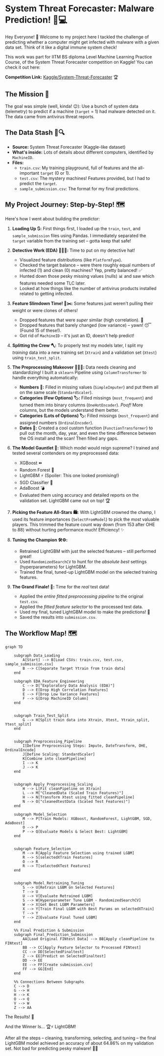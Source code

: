 # System Threat Forecaster: Malware Prediction! 🦠💻

Hey Everyone! 👋 Welcome to my project here I tackled the challenge of predicting whether a  computer might get infected with malware with a given data set. Think of it like a digital immune system check!

This work was part for IITM BS diploma Level Machine Learning Practice Course, of the System Threat Forecaster competition on Kaggle! You can check it out here:

**Competition Link:** [Kaggle/System-Threat-Forecaster](https://www.kaggle.com/competitions/System-Threat-Forecaster) 🏆

## The Mission 🎯

The goal was simple (well, kinda! 😉): Use a bunch of system data (telemetry) to predict if a machine (`target` = 1) had malware detected on it. The data came from antivirus threat reports.

## The Data Stash 💾🔍

*   **Source:** System Threat Forecaster (Kaggle-like dataset)
*   **What's inside:** Lots of details about different computers, identified by `MachineID`.
*   **Files:**
    *   `train.csv`: My training playground, full of features and the all-important `target` (0 or 1).
    *   `test.csv`: The mystery machines! Features provided, but I had to predict the `target`.
    *   `sample_submission.csv`: The format for my final predictions.

## My Project Journey: Step-by-Step! 🗺️

Here's how I went about building the predictor:

1.  **Loading Up 🔃:** First things first, I loaded up the `train`, `test`, and `sample_submission` files using Pandas. I immediately separated the `target` variable from the training set – gotta keep that safe!

2.  **Detective Work (EDA) 🕵️‍♂️🔬:** Time to put on my detective hat!
    *   Visualized feature distributions (like `PlatformType`).
    *   Checked the target balance – were there roughly equal numbers of infected (1) and clean (0) machines? Yep, pretty balanced! ✅
    *   Hunted down those pesky missing values (nulls) 📊 and saw which features needed some TLC later.
    *   Looked at how things like the number of antivirus products installed related to getting infected.

3.  **Feature Slimdown Time! 💪✂️:** Some features just weren't pulling their weight or were clones of others!
    *   Dropped features that were *super* similar (high correlation). 👋
    *   Dropped features that barely changed (low variance) – yawn! 😴 (Found 15 of these!).
    *   Got rid of `MachineID` – it's just an ID, doesn't help predict!

4.  **Splitting the Crew 🪓:** To properly test my models later, I split my *training* data into a new training set (`Xtrain`) and a validation set (`Xtest`) using `train_test_split`.

5.  **The Preprocessing Makeover 🤖🔧✨:** Data needs cleaning and standardizing! I built a `sklearn` Pipeline using `ColumnTransformer` to handle everything automatically:
    *   **Numbers 🔢:** Filled in missing values (`SimpleImputer`) and put them all on the same scale (`StandardScaler`).
    *   **Categories (Few Options) 🏷️:** Filled missings (`most_frequent`) and turned them into binary columns (`OneHotEncoder`). *Poof!* More columns, but the models understand them better.
    *   **Categories (Lots of Options) 🏷️:** Filled missings (`most_frequent`) and assigned numbers (`OrdinalEncoder`).
    *   **Dates 📅:** Created a cool custom function (`FunctionTransformer`) to pull out the month, day, year, and even the time difference between the OS install and the scan! Then filled any gaps.

6.  **The Model Gauntlet 🥊:** Which model would reign supreme? I trained and tested several contenders on my preprocessed data:
    *   XGBoost ⏩
    *   Random Forest 🌳
    *   LightGBM ⚡ (Spoiler: This one looked promising!)
    *   SGD Classifier 🗿
    *   AdaBoost 💣
    *   Evaluated them using accuracy and detailed reports on the validation set. LightGBM came out on top! 🏆

7.  **Picking the Feature All-Stars 🛍️:** With LightGBM crowned the champ, I used its feature importances (`SelectFromModel`) to pick the *most* valuable players. This trimmed the feature count way down (from 153 after OHE to 88) without hurting performance much! Efficiency! ✨

8.  **Tuning the Champion 🛠️⚙️:**
    *   Retrained LightGBM with just the selected features – still performed great!
    *   Used `RandomizedSearchCV` to hunt for the *absolute best* settings (hyperparameters) for LightGBM.
    *   Trained the final, tuned-up LightGBM model on the selected training features.

9.  **The Grand Finale! 🎉:** Time for the *real* test data!
    *   Applied the *entire fitted preprocessing pipeline* to the original `test.csv`.
    *   Applied the *fitted feature selector* to the processed test data.
    *   Used my final, tuned LightGBM model to make the predictions! 🔮
    *   Saved the results into `submission.csv`.

## The Workflow Map! 🗺️
```mermaid
graph TD
    
    subgraph Data_Loading
        A[Start] --> B[Load CSVs: train.csv, test.csv, sample_submission.csv]
        B --> C[Separate Target Ytrain from train data]
    end

    subgraph EDA_Feature_Engineering
        C --> D["Exploratory Data Analysis (EDA)"]
        D --> E[Drop High Correlation Features]
        E --> F[Drop Low Variance Features]
        F --> G[Drop MachineID Column]
    end


    subgraph Train_Test_Split   
        G --> H[Split train data into Xtrain, Xtest, Ytrain_split, Ytest_split]
    end

    
    subgraph Preprocessing_Pipeline
        I[Define Preprocessing Steps: Impute, DateTransform, OHE, OrdinalEncode]
        J[Define Scaling: StandardScaler]
        K[Combine into cleanPipeline]
        I --> K
        J --> K
    end


    subgraph Apply_Preprocessing_Scaling    
        H --> L[Fit cleanPipeline on Xtrain]
        L --> M["CleanedData (Scaled Train Features)"]
        H --> N[Transform Xtest using fitted cleanPipeline]
        N --> O["cleanedtestData (Scaled Test Features)"]
    end

    subgraph Model_Selection
        M --> P[Train Models: XGBoost, RandomForest, LightGBM, SGD, AdaBoost]
        O --> P
        P --> Q[Evaluate Models & Select Best: LightGBM]
    end


    subgraph Feature_Selection
        M --> R[Apply Feature Selection using trained LGBM]
        R --> S[selectedXTrain Features]
        O --> R
        R --> T[selectedXTest Features]
    end


    subgraph Model_Retraining_Tuning
        S --> U[Retrain LGBM on Selected Features]
        T --> U
        U --> V[Evaluate Retrained LGBM]
        S --> W[Hyperparameter Tune LGBM - RandomizedSearchCV]
        W --> X[Get Best LGBM Parameters]
        X --> Y[Train Final LGBM with Best Params on selectedXTrain]
        T --> Y
        Y --> Z[Evaluate Final Tuned LGBM]
    end

    %% Final Prediction & Submission
    subgraph Final_Prediction_Submission
        AA[Load Original FINtest Data] --> BB[Apply cleanPipeline to FINtest]
        BB --> CC[Apply Feature Selector to Processed FINtest]
        CC --> DD[SelectedFinaltest]
        Z --> EE[Predict on SelectedFinaltest]
        DD --> EE
        EE --> FF[Create submission.csv]
        FF --> GG[End]
    end

    %% Connections Between Subgraphs
    C --> D
    G --> H
    H --> K
    O --> Q
    V --> W
    Z --> AA
```
The Results! 🏅

And the Winner Is... 🏆⚡ LightGBM!

After all the steps – cleaning, transforming, selecting, and tuning – the final LightGBM model achieved an accuracy of about 64.86% on my validation set. Not bad for predicting pesky malware! 🎉🎯
